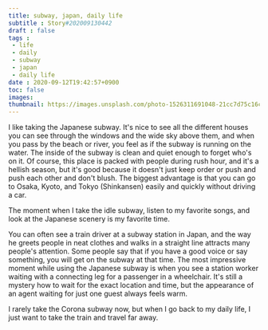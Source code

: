 ```yaml
---
title: subway, japan, daily life
subtitle : Story#202009130442
draft : false
tags :
 - life
 - daily
 - subway
 - japan
 - daily life
date : 2020-09-12T19:42:57+0900
toc: false
images: 
thumbnail: https://images.unsplash.com/photo-1526311691048-21cc7d75c16c?ixlib=rb-1.2.1&q=80&fm=jpg&crop=entropy&cs=tinysrgb&w=1080&fit=max&ixid=eyJhcHBfaWQiOjE1NTU0OX0
---
```


I like taking the Japanese subway. It's nice to see all the different houses you can see through the windows and the wide sky above them, and when you pass by the beach or river, you feel as if the subway is running on the water. The inside of the subway is clean and quiet enough to forget who's on it. Of course, this place is packed with people during rush hour, and it's a hellish season, but it's good because it doesn't just keep order or push and push each other and don't blush. The biggest advantage is that you can go to Osaka, Kyoto, and Tokyo (Shinkansen) easily and quickly without driving a car.  

The moment when I take the idle subway, listen to my favorite songs, and look at the Japanese scenery is my favorite time.  

You can often see a train driver at a subway station in Japan, and the way he greets people in neat clothes and walks in a straight line attracts many people's attention. Some people say that if you have a good voice or say something, you will get on the subway at that time. The most impressive moment while using the Japanese subway is when you see a station worker waiting with a connecting leg for a passenger in a wheelchair. It's still a mystery how to wait for the exact location and time, but the appearance of an agent waiting for just one guest always feels warm.  

I rarely take the Corona subway now, but when I go back to my daily life, I just want to take the train and travel far away.  


